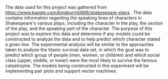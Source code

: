 The data used for this project was gathered from https://www.kaggle.com/kingburrito666/shakespeare-plays .  The data contains information regarding the speaking lines of characters in Shakespeare's various plays, including the character in the play, the section of the play, and the speaking part of the character. The purpose of this project was to explore this data and determine if any models could be constructed to analyze the data and to help predict which character stated a given line.  The experimental analysis will be similar to the approaches taken to analyze the titanic survival data set, in which the goal was to predict which group of people (men, women, or children) and which social class (upper, middle, or lower) were the most likely to survive the famous catastrophe.  The models being constructed in this experiment will be implementing pair plots and support vector machines.
